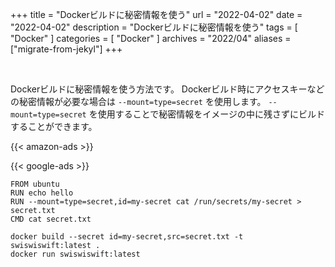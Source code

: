+++
title =  "Dockerビルドに秘密情報を使う"
url = "2022-04-02"
date = "2022-04-02"
description = "Dockerビルドに秘密情報を使う"
tags = [
  "Docker"
]
categories = [
  "Docker"
]
archives = "2022/04"
aliases = ["migrate-from-jekyl"]
+++

<br>

Dockerビルドに秘密情報を使う方法です。
Dockerビルド時にアクセスキーなどの秘密情報が必要な場合は `--mount=type=secret` を使用します。
`--mount=type=secret` を使用することで秘密情報をイメージの中に残さずにビルドすることができます。

<!-- Amazon Ads -->
{{< amazon-ads >}}

<!-- Google Ads -->
{{< google-ads >}}

```
FROM ubuntu
RUN echo hello
RUN --mount=type=secret,id=my-secret cat /run/secrets/my-secret > secret.txt
CMD cat secret.txt
```

```
docker build --secret id=my-secret,src=secret.txt -t swiswiswift:latest .
docker run swiswiswift:latest
```

